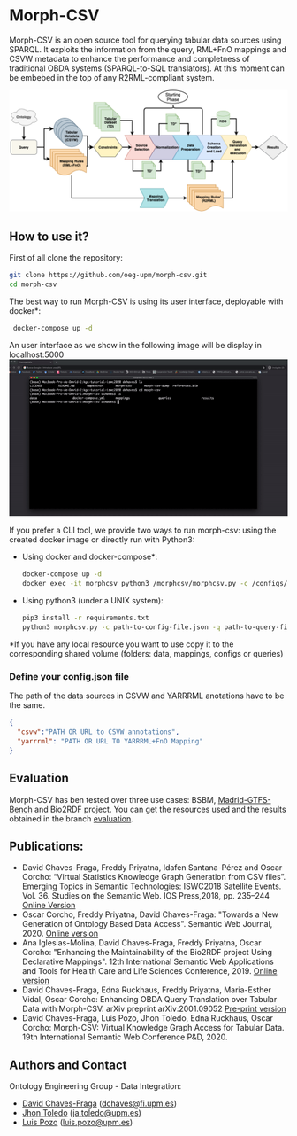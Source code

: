 # Morph-CSV

Morph-CSV is an open source tool for querying tabular data sources using SPARQL. It exploits the information from the query, RML+FnO mappings and CSVW metadata to enhance the performance and completness of traditional OBDA systems (SPARQL-to-SQL translators). At this moment can be embebed in the top of any R2RML-compliant system.

![Morph-csv workflow](figures/architecture.png?raw=true "Morph-CSV workflow")

## How to use it?
First of all clone the repository:
```bash
git clone https://github.com/oeg-upm/morph-csv.git
cd morph-csv
```
The best way to run Morph-CSV is using its user interface, deployable with docker*:
```bash
 docker-compose up -d
 ```
An user interface as we show in the following image will be display in localhost:5000
![Morph-csv demo](figures/morph-csv.gif "Morph-CSV demo")

If you prefer a CLI tool, we provide two ways to run morph-csv: using the created docker image or directly run with Python3:
- Using docker and docker-compose*:
    ```bash
    docker-compose up -d
    docker exec -it morphcsv python3 /morphcsv/morphcsv.py -c /configs/config-file.json -q /queries/query-file.rq
    ```

   

- Using python3 (under a UNIX system):
    ```bash
    pip3 install -r requirements.txt
    python3 morphcsv.py -c path-to-config-file.json -q path-to-query-file.rq
    ```

 *If you have any local resource you want to use copy it to the corresponding shared volume (folders: data, mappings, configs or queries)

### Define your config.json file
The path of the data sources in CSVW and YARRRML anotations have to be the same.
```json
{
  "csvw":"PATH OR URL to CSVW annotations",
  "yarrrml": "PATH OR URL TO YARRRML+FnO Mapping"
}
```

## Evaluation
Morph-CSV has ben tested over three use cases: BSBM, [Madrid-GTFS-Bench](https://github.com/oeg-upm/gtfs-bench/) and Bio2RDF project. You can get the resources used and the results obtained in the branch [evaluation](https://github.com/oeg-upm/morph-csv/tree/evaluation).


## Publications:
-  David Chaves-Fraga, Freddy Priyatna, Idafen Santana-Pérez and Oscar Corcho: “Virtual Statistics Knowledge Graph Generation from CSV files”. Emerging Topics in Semantic Technologies: ISWC2018  Satellite  Events. Vol. 36. Studies on the Semantic Web. IOS Press,2018, pp. 235–244 [Online Version](https://www.researchgate.net/publication/328118582_Virtual_Statistics_Knowledge_Graph_Generation_from_CSV_files)
- Oscar Corcho, Freddy Priyatna, David Chaves-Fraga: "Towards a New Generation of Ontology Based Data Access". Semantic Web Journal, 2020. [Online version](http://www.semantic-web-journal.net/content/towards-new-generation-ontology-based-data-access)
- Ana Iglesias-Molina, David Chaves-Fraga, Freddy Priyatna, Oscar Corcho: "Enhancing the Maintainability of the Bio2RDF project Using Declarative Mappings". 12th International Semantic Web Applications and Tools for Health Care and Life Sciences Conference, 2019. [Online version](https://www.researchgate.net/publication/338717453_Enhancing_the_Maintainability_of_the_Bio2RDF_Project_Using_Declarative_Mappings)
-  David Chaves-Fraga, Edna Ruckhaus, Freddy Priyatna, Maria-Esther Vidal, Oscar Corcho: Enhancing OBDA Query Translation over Tabular Data with Morph-CSV. arXiv preprint arXiv:2001.09052 [Pre-print version](https://www.researchgate.net/publication/338840456_Enhancing_OBDA_Query_Translation_over_Tabular_Data_with_Morph-CSV)
-  David Chaves-Fraga, Luis Pozo, Jhon Toledo, Edna Ruckhaus, Oscar Corcho: Morph-CSV: Virtual Knowledge Graph Access for Tabular Data. 19th International Semantic Web Conference P&D, 2020. 



## Authors and Contact
Ontology Engineering Group - Data Integration:
- [David Chaves-Fraga](https://github.com/dachafra) ([dchaves@fi.upm.es](mailto:dchaves@fi.upm.es))
- [Jhon Toledo](https://github.com/jatoledo) ([ja.toledo@upm.es](mailto:ja.toledo@upm.es))
- [Luis Pozo](https://github.com/w0xter) ([luis.pozo@upm.es](mailto:luis.pozo@upm.es))
